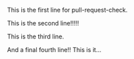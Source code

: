 This is the first line for pull-request-check.

This is the second line!!!!!

This is the third line.

And a final fourth line!! This is it...

